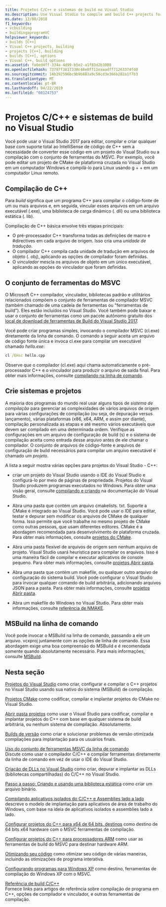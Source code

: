 ```yaml
---
title: Projetos C/C++ e sistemas de build no Visual Studio
ms.description: Use Visual Studio to compile and build C++ projects for Windows, ARM or Linux based on any project system.
ms.date: 12/08/2018
f1_keywords:
- vcbuilding
- buildingaprogramVC
helpviewer_keywords:
- builds [C++]
- Visual C++ projects, building
- projects [C++], building
- builds [C++], options
- Visual C++, build options
ms.assetid: fa6ed4ff-334a-4d99-b5e2-a1f83d2b3008
ms.openlocfilehash: 73797f3817338c48e8ff11eaaadff71263374fd0
ms.sourcegitcommit: 14b292596bc9b9b883a9c58cd3e366b282a1f7b3
ms.translationtype: MT
ms.contentlocale: pt-BR
ms.lasthandoff: 04/22/2019
ms.locfileid: "60124753"
---
```

# <a name="cc-projects-and-build-systems-in-visual-studio"></a>Projetos C/C++ e sistemas de build no Visual Studio

Você pode usar o Visual Studio 2017 para editar, compilar e criar qualquer base com suporte total ao IntelliSense de código de C++ sem a necessidade de converter esse código em um projeto do Visual Studio ou a compilação com o conjunto de ferramentas do MSVC. Por exemplo, você pode editar um projeto de CMake de plataforma cruzada no Visual Studio em um computador Windows e compilá-lo para Linux usando g + + em um computador Linux remoto.

## <a name="c-compilation"></a>Compilação de C++

Para *build* significa que um programa C++ para compilar o código-fonte de um ou mais arquivos e, em seguida, vincular esses arquivos em um arquivo executável (.exe), uma biblioteca de carga dinâmico (. dll) ou uma biblioteca estática (. lib). 

Compilação de C++ básica envolve três etapas principais:

- O pré-processador C++ transforma todas as definições de macro e #directives em cada arquivo de origem. Isso cria uma *unidade de tradução*.
- O compilador C++ compila cada unidade de tradução em arquivos de objeto (. obj), aplicando as opções de compilador foram definidas.
- O *vinculador* mescla os arquivos de objeto em um único executável, aplicando as opções do vinculador que foram definidas. 

## <a name="the-msvc-toolset"></a>O conjunto de ferramentas do MSVC

O Microsoft C++ compilador, vinculador, bibliotecas padrão e utilitários relacionados compõem o conjunto de ferramentas de compilador MSVC (também chamado de uma cadeia de ferramentas ou "ferramentas de build"). Eles estão incluídos no Visual Studio. Você também pode baixar e usar o conjunto de ferramentas como um pacote autônomo gratuito dos [local de download de ferramentas de Build do Visual Studio 2017](https://visualstudio.microsoft.com/downloads/#build-tools-for-visual-studio-2017).

Você pode criar programas simples, invocando o compilador MSVC (cl.exe) diretamente da linha de comando. O comando a seguir aceita um arquivo de código fonte única e invoca cl.exe para compilar um executável chamado *hello.exe*: 

```cmd
cl /EHsc hello.cpp
```
Observe que o compilador (cl.exe) aqui chama automaticamente o pré-processador C++ e o vinculador para produzir o arquivo de saída final.  Para obter mais informações, consulte [compilando na linha de comando](building-on-the-command-line.md).

## <a name="build-systems-and-projects"></a>Crie sistemas e projetos

A maioria dos programas do mundo real usar alguns tipos de *sistema de compilação* para gerenciar as complexidades de vários arquivos de origem para várias configurações de compilação (ou seja, de depuração versus lançamento), várias plataformas (x86, x64, ARM, e assim por diante), compilação personalizada as etapas e até mesmo vários executáveis que devem ser compilado em uma determinada ordem. Verifique as configurações em um arquivo de configuração de build (s) e o sistema de compilação aceita como entrada desse arquivo antes de ele chamar o compilador. O conjunto de arquivos de código-fonte e arquivos de configuração de build necessários para compilar um arquivo executável é chamado um *projeto*. 

A lista a seguir mostra várias opções para projetos do Visual Studio - C++:

- criar um projeto do Visual Studio usando o IDE do Visual Studio e configurá-lo por meio de páginas de propriedade. Projetos do Visual Studio produzem programas executados no Windows. Para obter uma visão geral, consulte [compilando e criando](/visualstudio/ide/compiling-and-building-in-visual-studio) na documentação do Visual Studio.

- Abra uma pasta que contém um arquivo cmakelists. txt. Suporte a CMake é integrado ao Visual Studio. Você pode usar o IDE para editar, testar e depurar sem modificar os arquivos de CMake de qualquer forma. Isso permite que você trabalhe no mesmo projeto de CMake como outras pessoas, que usam diferentes editores. CMake é a abordagem recomendada para desenvolvimento de plataforma cruzada. Para obter mais informações, consulte [projetos do CMake](cmake-projects-in-visual-studio.md).
 
- Abra uma pasta flexível de arquivos de origem sem nenhum arquivo de projeto. Visual Studio usará heurística para compilar os arquivos. Isso é uma maneira fácil de compilar e executar aplicativos de console pequeno. Para obter mais informações, consulte [projetos Abrir pasta](open-folder-projects-cpp.md).

- Abra uma pasta que contém um makefile, ou qualquer outro arquivo de configuração do sistema build. Você pode configurar o Visual Studio para invocar qualquer comando de build arbitrária, adicionando arquivos JSON para a pasta. Para obter mais informações, consulte [projetos Abrir pasta](open-folder-projects-cpp.md).
 
- Abra um makefile do Windows no Visual Studio. Para obter mais informações, consulte [referência de NMAKE](reference/nmake-reference.md).

## <a name="msbuild-from-the-command-line"></a>MSBuild na linha de comando 

Você pode invocar o MSBuild na linha de comando, passando a ele um arquivo. vcxproj juntamente com as opções de linha de comando. Essa abordagem exige uma boa compreensão do MSBuild e é recomendada somente quando absolutamente necessário. Para mais informações, consulte [MSBuild](msbuild-visual-cpp.md).

## <a name="in-this-section"></a>Nesta seção

[Projetos do Visual Studio](creating-and-managing-visual-cpp-projects.md) como criar, configurar e compilar o C++ projetos no Visual Studio usando sua nativo do sistema (MSBuild) de compilação.

[Projetos CMake](cmake-projects-in-visual-studio.md) como codificar, compilar e implantar projetos do CMake no Visual Studio.

[Abrir pasta projetos](open-folder-projects-cpp.md) como usar o Visual Studio para codificar, compilar e implantar projetos do C++ com base em qualquer sistema de build arbitrária, ou nenhum sistema de compilação. Absolutamente. 

[Builds de versão](release-builds.md) como criar e solucionar problemas de versão otimizada compilações para implantação para os usuários finais.

[Uso do conjunto de ferramentas MSVC da linha de comando](building-on-the-command-line.md)<br/>
Discute como usar o compilador C/C++ e compilar ferramentas diretamente da linha de comando em vez de usar o IDE do Visual Studio.

[Criação de DLLs no Visual Studio](dlls-in-visual-cpp.md) como criar, depurar e implantar as DLLs (bibliotecas compartilhadas) do C/C++ no Visual Studio.

[Passo a passo: Criando e usando uma biblioteca estática](walkthrough-creating-and-using-a-static-library-cpp.md) como criar um arquivo binário.

[Compilando aplicativos isolados do C/C++ e Assemblies lado a lado](building-c-cpp-isolated-applications-and-side-by-side-assemblies.md) descreve o modelo de implantação para aplicativos de área de trabalho do Windows, com base na ideia de aplicativos isolados e assemblies lado a lado.

[Configurar projetos do C++ para x64 de 64 bits, destinos](configuring-programs-for-64-bit-visual-cpp.md) como destino de 64 bits x64 hardware com o MSVC ferramentas de compilação.

[Configurar projetos do C++ para processadores ARM](configuring-programs-for-arm-processors-visual-cpp.md) como usar as ferramentas de build do MSVC para destinar hardware ARM.

[Otimizando seu código](optimizing-your-code.md) como otimizar seu código de várias maneiras, incluindo as otimizações de programa interativa.

[Configurando programas para Windows XP](configuring-programs-for-windows-xp.md) como destino, ferramentas de compilação do Windows XP com o MSVC.

[Referência de build C/C++](reference/c-cpp-building-reference.md)<br/>
Fornece links para artigos de referência sobre compilação de programa em C++, opções de compilador e vinculador, e outras ferramentas de compilação.
